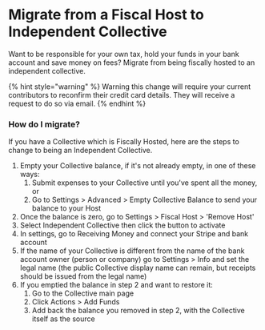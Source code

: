 # Migrate from a Fiscal Host to Independent Collective

Want to be responsible for your own tax, hold your funds in your bank account and save money on fees? Migrate from being fiscally hosted to an independent collective.&#x20;

{% hint style="warning" %}
Warning this change will require your current contributors to reconfirm their credit card details. They will receive a request to do so via email.&#x20;
{% endhint %}

### How do I migrate?&#x20;

If you have a Collective which is Fiscally Hosted, here are the steps to change to being an Independent Collective.

1. Empty your Collective balance, if it's not already empty, in one of these ways:
   1. Submit expenses to your Collective until you've spent all the money, or
   2. Go to Settings > Advanced > Empty Collective Balance to send your balance to your Host
2. Once the balance is zero, go to Settings > Fiscal Host > 'Remove Host'
3. Select Independent Collective then click the button to activate
4. In settings, go to Receiving Money and connect your Stripe and bank account
5. If the name of your Collective is different from the name of the bank account owner (person or company) go to Settings > Info and set the legal name (the public Collective display name can remain, but receipts should be issued from the legal name)
6. If you emptied the balance in step 2 and want to restore it:
   1. Go to the Collective main page
   2. Click Actions > Add Funds
   3. Add back the balance you removed in step 2, with the Collective itself as the source
